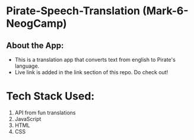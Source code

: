 # Pirate-Speech-Translation (Mark-6-NeogCamp)

## About the App:

- This is a translation app that converts text from english to Pirate's language.
- Live link is added in the link section of this repo. Do check out!

# Tech Stack Used:

1. API from fun translations
1. JavaScript
1. HTML
1. CSS
